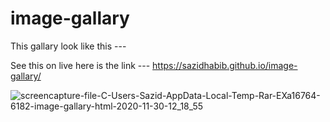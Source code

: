 # image-gallary

This gallary look like this --- 

See this on live here is the link --- https://sazidhabib.github.io/image-gallary/

![screencapture-file-C-Users-Sazid-AppData-Local-Temp-Rar-EXa16764-6182-image-gallary-html-2020-11-30-12_18_55](https://user-images.githubusercontent.com/68610034/136229613-a117ff6c-887e-4d8e-aaa2-e8bf5805e6f2.png)
